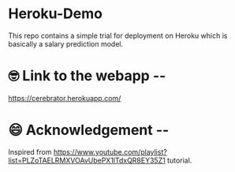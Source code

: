 # Heroku-Demo

This repo contains a simple trial for deployment on Heroku which is basically a salary prediction model.


# 🤓 Link to the webapp --
https://cerebrator.herokuapp.com/


# 😄 Acknowledgement --
Inspired from https://www.youtube.com/playlist?list=PLZoTAELRMXVOAvUbePX1lTdxQR8EY35Z1 tutorial.

